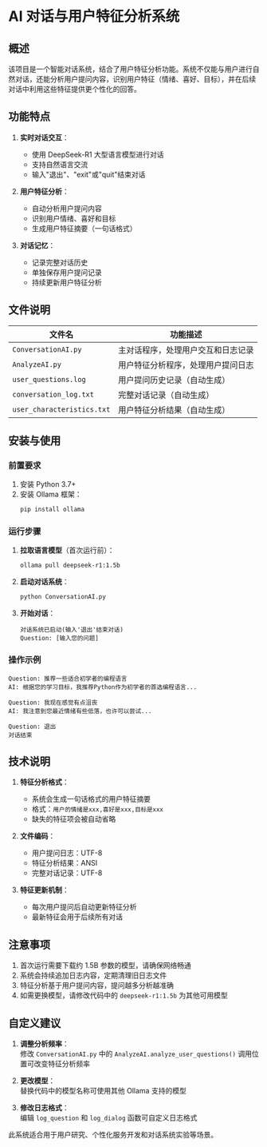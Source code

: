 # AI 对话与用户特征分析系统

## 概述

该项目是一个智能对话系统，结合了用户特征分析功能。系统不仅能与用户进行自然对话，还能分析用户提问内容，识别用户特征（情绪、喜好、目标），并在后续对话中利用这些特征提供更个性化的回答。

## 功能特点

1. **实时对话交互**：
   - 使用 DeepSeek-R1 大型语言模型进行对话
   - 支持自然语言交流
   - 输入"退出"、"exit"或"quit"结束对话

2. **用户特征分析**：
   - 自动分析用户提问内容
   - 识别用户情绪、喜好和目标
   - 生成用户特征摘要（一句话格式）

3. **对话记忆**：
   - 记录完整对话历史
   - 单独保存用户提问记录
   - 持续更新用户特征分析

## 文件说明

| 文件名 | 功能描述 |
|--------|----------|
| `ConversationAI.py` | 主对话程序，处理用户交互和日志记录 |
| `AnalyzeAI.py` | 用户特征分析程序，处理用户提问日志 |
| `user_questions.log` | 用户提问历史记录（自动生成） |
| `conversation_log.txt` | 完整对话记录（自动生成） |
| `user_characteristics.txt` | 用户特征分析结果（自动生成） |

## 安装与使用

### 前置要求

1. 安装 Python 3.7+
2. 安装 Ollama 框架：
   ```bash
   pip install ollama
   ```

### 运行步骤

1. **拉取语言模型**（首次运行前）：
   ```bash
   ollama pull deepseek-r1:1.5b
   ```

2. **启动对话系统**：
   ```bash
   python ConversationAI.py
   ```

3. **开始对话**：
   ```
   对话系统已启动(输入'退出'结束对话)
   Question: [输入您的问题]
   ```

### 操作示例
```
Question: 推荐一些适合初学者的编程语言
AI: 根据您的学习目标，我推荐Python作为初学者的首选编程语言...

Question: 我现在感觉有点沮丧
AI: 我注意到您最近情绪有些低落，也许可以尝试...

Question: 退出
对话结束
```

## 技术说明

1. **特征分析格式**：
   - 系统会生成一句话格式的用户特征摘要
   - 格式：`用户的情绪是xxx,喜好是xxx,目标是xxx`
   - 缺失的特征项会被自动省略

2. **文件编码**：
   - 用户提问日志：UTF-8
   - 特征分析结果：ANSI
   - 完整对话记录：UTF-8

3. **特征更新机制**：
   - 每次用户提问后自动更新特征分析
   - 最新特征会用于后续所有对话

## 注意事项

1. 首次运行需要下载约 1.5B 参数的模型，请确保网络畅通
2. 系统会持续追加日志内容，定期清理旧日志文件
3. 特征分析基于用户提问内容，提问越多分析越准确
4. 如需更换模型，请修改代码中的 `deepseek-r1:1.5b` 为其他可用模型

## 自定义建议

1. **调整分析频率**：  
   修改 `ConversationAI.py` 中的 `AnalyzeAI.analyze_user_questions()` 调用位置可改变特征分析频率

2. **更改模型**：  
   替换代码中的模型名称可使用其他 Ollama 支持的模型

3. **修改日志格式**：  
   编辑 `log_question` 和 `log_dialog` 函数可自定义日志格式

此系统适合用于用户研究、个性化服务开发和对话系统实验等场景。
